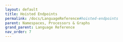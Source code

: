 ```yaml
---
layout: default
title: Hoisted Endpoints
permalink: /docs/LanguageReference#hoisted-endpoints
parent: Namespaces, Processors & Graphs
grand_parent: Language Reference
nav_order: 7
---
```

